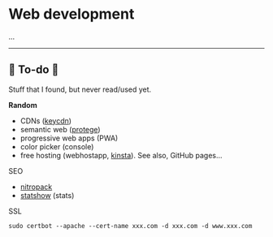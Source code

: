 # Web development

...

<hr class="sep-both">

## 👻 To-do 👻

Stuff that I found, but never read/used yet.

<div class="row row-cols-md-2"><div>

**Random**

* CDNs ([keycdn](https://www.keycdn.com/))
* semantic web ([protege](https://protege.stanford.edu/))
* progressive web apps (PWA)
* color picker (console)
* free hosting (webhostapp, [kinsta](https://kinsta.com/)). See also, GitHub pages...
</div><div>

SEO

* [nitropack](https://nitropack.io/)
* [statshow](https://www.statshow.com/) (stats)

SSL

```
sudo certbot --apache --cert-name xxx.com -d xxx.com -d www.xxx.com
```
</div></div>